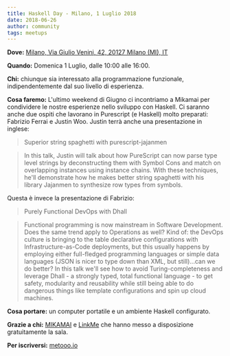 ```yaml
---
title: Haskell Day - Milano, 1 Luglio 2018
date: 2018-06-26
author: community
tags: meetups
---
```


**Dove:** [Milano, Via Giulio Venini, 42, 20127 Milano (MI), IT](https://goo.gl/maps/RDsqdRRbWHn)

**Quando:** Domenica 1 Luglio, dalle 10:00 alle 16:00.

**Chi:** chiunque sia interessato alla programmazione funzionale, indipendentemente dal suo livello di esperienza.

**Cosa faremo:** L'ultimo weekend di Giugno ci incontriamo a Mikamai per condividere le nostre esperienze nello sviluppo con Haskell. Ci saranno anche due ospiti che lavorano in Purescript (e Haskell) molto preparati: Fabrizio Ferrai e Justin Woo. 
                 Justin terrà anche una presentazione in inglese:
                 
> Superior string spaghetti with purescript-jajanmen
 
> In this talk, Justin will talk about how PureScript can now parse type level strings by deconstructing them with Symbol Cons and match on overlapping instances using instance chains. With these techniques, he'll demonstrate how he makes better string spaghetti with his library Jajanmen to synthesize row types from symbols.​
 
Questa è invece la presentazione di Fabrizio:

> Purely Functional DevOps with Dhall

> Functional programming is now mainstream in Software Development. Does the same trend apply to Operations as well?
> Kind of: the DevOps culture is bringing to the table declarative configurations with Infrastructure-as-Code deployments, but this usually happens by employing either full-fledged programming languages or simple data languages (JSON is nicer to type down than XML, but still)...can we do better?
> In this talk we'll see how to avoid Turing-completeness and leverage Dhall - a strongly typed, total functional language - to get safety, modularity and reusability while still being able to do dangerous things like template configurations and spin up cloud machines.

**Cosa portare:** un computer portatile e un ambiente Haskell configurato.

**Grazie a chi:** [MIKAMAI](https://www.mikamai.com/) e [LinkMe](http://www.linkme.it/) che hanno messo a disposizione gratuitamente la sala.

**Per iscriversi:** [metooo.io](https://www.metooo.io/e/haskell-day-milano-1-luglio-2018)
